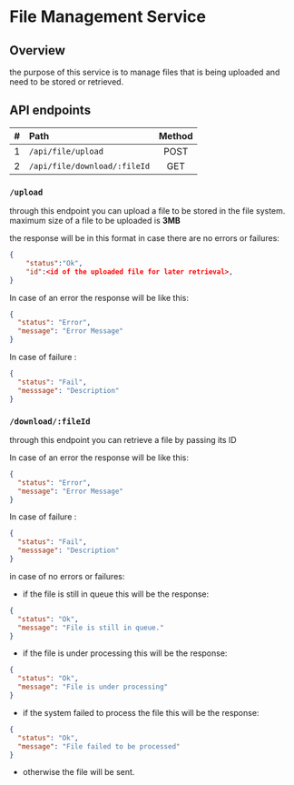 # File Management Service

## Overview

the purpose of this service is to manage files that is being uploaded and need to be stored or retrieved.

## API endpoints

| #   | Path                         | Method |
| :-- | :--------------------------- | :----: |
| 1   | `/api/file/upload`           |  POST  |
| 2   | `/api/file/download/:fileId` |  GET   |

### `/upload`

through this endpoint you can upload a file to be stored in the file system.
maximum size of a file to be uploaded is **3MB**

the response will be in this format in case there are no errors or failures:

```json
{
    "status":"Ok",
    "id":<id of the uploaded file for later retrieval>,
}
```

In case of an error the response will be like this:

```json
{
  "status": "Error",
  "message": "Error Message"
}
```

In case of failure :

```json
{
  "status": "Fail",
  "messsage": "Description"
}
```

### `/download/:fileId`

through this endpoint you can retrieve a file by passing its ID

In case of an error the response will be like this:

```json
{
  "status": "Error",
  "message": "Error Message"
}
```

In case of failure :

```json
{
  "status": "Fail",
  "messsage": "Description"
}
```

in case of no errors or failures:

- if the file is still in queue this will be the response:

```json
{
  "status": "Ok",
  "message": "File is still in queue."
}
```

- if the file is under processing this will be the response:

```json
{
  "status": "Ok",
  "message": "File is under processing"
}
```

- if the system failed to process the file this will be the response:

```json
{
  "status": "Ok",
  "message": "File failed to be processed"
}
```

- otherwise the file will be sent.
